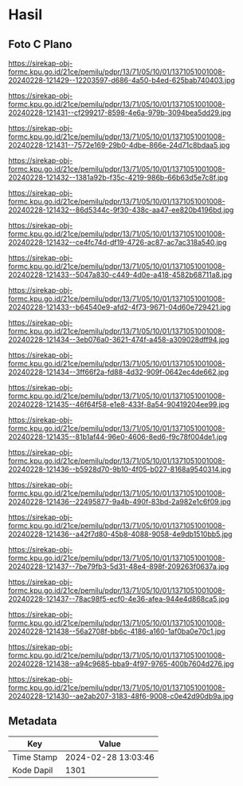 # Hasil

## Foto C Plano

https://sirekap-obj-formc.kpu.go.id/21ce/pemilu/pdpr/13/71/05/10/01/1371051001008-20240228-121429--12203597-d686-4a50-b4ed-625bab740403.jpg

https://sirekap-obj-formc.kpu.go.id/21ce/pemilu/pdpr/13/71/05/10/01/1371051001008-20240228-121431--cf299217-8598-4e6a-979b-3094bea5dd29.jpg

https://sirekap-obj-formc.kpu.go.id/21ce/pemilu/pdpr/13/71/05/10/01/1371051001008-20240228-121431--7572e169-29b0-4dbe-866e-24d71c8bdaa5.jpg

https://sirekap-obj-formc.kpu.go.id/21ce/pemilu/pdpr/13/71/05/10/01/1371051001008-20240228-121432--1381a92b-f35c-4219-986b-66b63d5e7c8f.jpg

https://sirekap-obj-formc.kpu.go.id/21ce/pemilu/pdpr/13/71/05/10/01/1371051001008-20240228-121432--86d5344c-9f30-438c-aa47-ee820b4196bd.jpg

https://sirekap-obj-formc.kpu.go.id/21ce/pemilu/pdpr/13/71/05/10/01/1371051001008-20240228-121432--ce4fc74d-df19-4726-ac87-ac7ac318a540.jpg

https://sirekap-obj-formc.kpu.go.id/21ce/pemilu/pdpr/13/71/05/10/01/1371051001008-20240228-121433--5047a830-c449-4d0e-a418-4582b68711a8.jpg

https://sirekap-obj-formc.kpu.go.id/21ce/pemilu/pdpr/13/71/05/10/01/1371051001008-20240228-121433--b64540e9-afd2-4f73-9671-04d60e729421.jpg

https://sirekap-obj-formc.kpu.go.id/21ce/pemilu/pdpr/13/71/05/10/01/1371051001008-20240228-121434--3eb076a0-3621-474f-a458-a309028dff94.jpg

https://sirekap-obj-formc.kpu.go.id/21ce/pemilu/pdpr/13/71/05/10/01/1371051001008-20240228-121434--3ff66f2a-fd88-4d32-909f-0642ec4de662.jpg

https://sirekap-obj-formc.kpu.go.id/21ce/pemilu/pdpr/13/71/05/10/01/1371051001008-20240228-121435--46f64f58-e1e8-433f-8a54-90419204ee99.jpg

https://sirekap-obj-formc.kpu.go.id/21ce/pemilu/pdpr/13/71/05/10/01/1371051001008-20240228-121435--81b1af44-96e0-4606-8ed6-f9c78f004de1.jpg

https://sirekap-obj-formc.kpu.go.id/21ce/pemilu/pdpr/13/71/05/10/01/1371051001008-20240228-121436--b5928d70-9b10-4f05-b027-8168a9540314.jpg

https://sirekap-obj-formc.kpu.go.id/21ce/pemilu/pdpr/13/71/05/10/01/1371051001008-20240228-121436--22495877-9a4b-490f-83bd-2a982e1c6f09.jpg

https://sirekap-obj-formc.kpu.go.id/21ce/pemilu/pdpr/13/71/05/10/01/1371051001008-20240228-121436--a42f7d80-45b8-4088-9058-4e9db1510bb5.jpg

https://sirekap-obj-formc.kpu.go.id/21ce/pemilu/pdpr/13/71/05/10/01/1371051001008-20240228-121437--7be79fb3-5d31-48e4-898f-209263f0637a.jpg

https://sirekap-obj-formc.kpu.go.id/21ce/pemilu/pdpr/13/71/05/10/01/1371051001008-20240228-121437--78ac98f5-ecf0-4e36-afea-944e4d868ca5.jpg

https://sirekap-obj-formc.kpu.go.id/21ce/pemilu/pdpr/13/71/05/10/01/1371051001008-20240228-121438--56a2708f-bb6c-4186-a160-1af0ba0e70c1.jpg

https://sirekap-obj-formc.kpu.go.id/21ce/pemilu/pdpr/13/71/05/10/01/1371051001008-20240228-121438--a94c9685-bba9-4f97-9765-400b7604d276.jpg

https://sirekap-obj-formc.kpu.go.id/21ce/pemilu/pdpr/13/71/05/10/01/1371051001008-20240228-121430--ae2ab207-3183-48f6-9008-c0e42d90db9a.jpg


## Metadata

| Key        | Value               |
| ---------- | ------------------- |
| Time Stamp | 2024-02-28 13:03:46 |
| Kode Dapil | 1301                |




